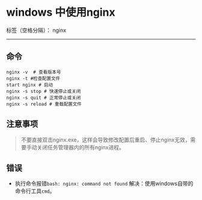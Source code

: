 ﻿# windows 中使用nginx

标签（空格分隔）： nginx

---

## 命令

```
nginx -v  # 查看版本号
nginx -t #检查配置文件
start nginx # 启动
nginx -s stop # 快速停止或关闭
nginx -s quit # 正常停止或关闭
nginx -s reload # 重载配置文件
```

## 注意事项

> 不要直接双击nginx.exe，这样会导致修改配置后重启、停止nginx无效，需要手动关闭任务管理器内的所有nginx进程。

## 错误

- 执行命令报错`bash: nginx: command not found`
解决：使用windows自带的命令行工具`cmd`。




